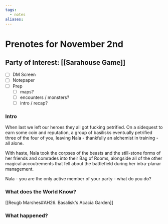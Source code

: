 ```yaml
---
tags:
  - notes
aliases:
---
```


# Prenotes for November 2nd
## Party of Interest: [[Sarahouse Game]]
- [ ] DM Screen
- [ ] Notepaper
- [ ] Prep
	- [ ] maps?
	- [ ] encounters / monsters?
	- [ ] intro / recap?

### Intro

When last we left our heroes they all got fucking petrified. On a sidequest to earn some coin and reputation, a group of basilisks eventually petrified three of the four of you, leaving Nala - thankfully an alchemist in training - all alone. 

With haste, Nala took the corpses of the beasts and the still-stone forms of her friends and comrades into their Bag of Rooms, alongside all of the other magical accoutrements that fell about the battlefield during her intra-planar management.

Nala - you are the only active member of your party - what do you do?

### What does the World Know?

[[Reugb Marshes#AH26. Basalisk's Acacia Garden]]

### What happened?